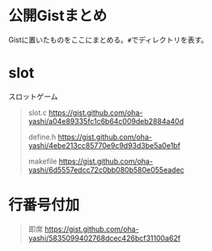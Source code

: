 <!-- [:contents] はてなブログ用目次タグ -->
# 公開Gistまとめ
Gistに置いたものをここにまとめる。`#`でディレクトリを表す。

# slot
スロットゲーム
> slot.c
> https://gist.github.com/oha-yashi/a04e89335fc1c6b64c009deb2884a40d
>
> define.h
> https://gist.github.com/oha-yashi/4ebe213cc85770e9c9d93d3be5a0e1bf
>
> makefile
> https://gist.github.com/oha-yashi/6d5557edcc72c0bb080b580e055eadec

# 行番号付加
> 即席
> https://gist.github.com/oha-yashi/5835099402768dcec426bcf31100a62f
